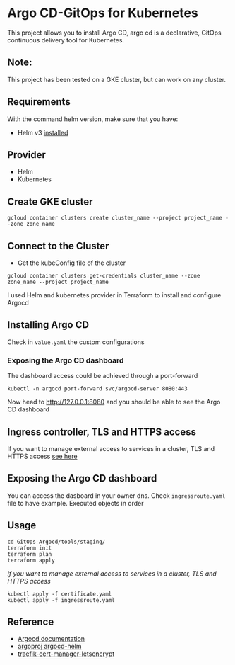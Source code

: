 # Argo CD-GitOps for Kubernetes
This project allows you to install Argo CD, argo cd is a declarative, GitOps continuous delivery tool for Kubernetes.

## Note:
This project has been tested on a GKE cluster, but can work on any cluster.

## Requirements
With the command helm version, make sure that you have:
* Helm v3 [installed](https://helm.sh/docs/intro/)
## Provider
* Helm
* Kubernetes

## Create GKE cluster
```
gcloud container clusters create cluster_name --project project_name --zone zone_name
```

## Connect to the Cluster
* Get the kubeConfig file of the cluster

```
gcloud container clusters get-credentials cluster_name --zone zone_name --project project_name
```

I used Helm and kubernetes provider in Terraform to install and configure Argocd


## Installing Argo CD
Check in `value.yaml` the custom configurations

### Exposing the Argo CD dashboard
The dashboard access could be achieved through a port-forward
```
kubectl -n argocd port-forward svc/argocd-server 8080:443
```

Now head to http://127.0.0.1:8080 and you should be able to see the Argo CD dashboard

## Ingress controller, TLS and HTTPS access

If you want to manage external access to services in a cluster, TLS and HTTPS access [see here](https://github.com/AbdoulRahimBarry/traefik-cert-manager-letsencrypt)

## Exposing the Argo CD dashboard
You can access the dasboard in your owner dns.
Check `ingressroute.yaml` file to have example. Executed objects in order

## Usage

```
cd GitOps-Argocd/tools/staging/
terraform init
terraform plan
terraform apply
```

*If you want to manage external access to services in a cluster, TLS and HTTPS access*
```
kubectl apply -f certificate.yaml
kubectl apply -f ingressroute.yaml
```

## Reference
* [Argocd documentation](https://argoproj.github.io/argo-cd/)
* [argoproj argocd-helm](https://github.com/argoproj/argo-helm)
* [traefik-cert-manager-letsencrypt](https://github.com/AbdoulRahimBarry/traefik-cert-manager-letsencrypt)
